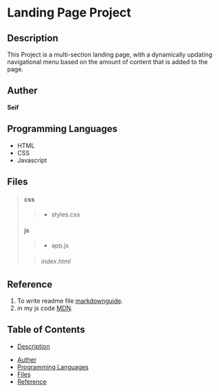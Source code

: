 # Landing Page Project

## Description 

This Project is a multi-section landing page, with a dynamically updating navigational menu based on the amount of content that is added to the page.

## Auther

**Seif**

## Programming Languages

- HTML
- CSS
- Javascript

## Files 

> #### css
> > - styles.css
>
> #### js
> > - app.js
> 
> > ###### index.html
>
>

## Reference 
 
1. To write readme file [markdownguide](https://www.markdownguide.org/).
2. in my js code [MDN](https://developer.mozilla.org/en-US/).

## Table of Contents

* [Description](#description)
+ [Auther](#auther)
+ [Programming Languages](#programminglanguages)
+ [Files](#files)
+ [Reference](#reference)
